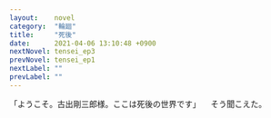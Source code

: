 ```yaml
---
layout:    novel
category:  "輪廻"
title:     "死後"
date:      2021-04-06 13:10:48 +0900
nextNovel: tensei_ep3
prevNovel: tensei_ep1
nextLabel: ""
prevLabel: ""
---
```

「ようこそ。古出剛三郎様。ここは死後の世界です」
　そう聞こえた。
　
　
　
　
　
　
　
　